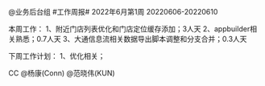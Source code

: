 @业务后台组 #工作周报#
2022年6月第1周 20220606-20220610

本周工作：
1、附近门店列表优化和门店定位缓存添加；3人天
2、appbuilder相关熟悉；0.7人天
3、大通信息流相关数据导出脚本调整和分支合并；0.3人天

下周工作计划：
1、优化相关；

CC @杨康(Conn) @范晓伟(KUN)